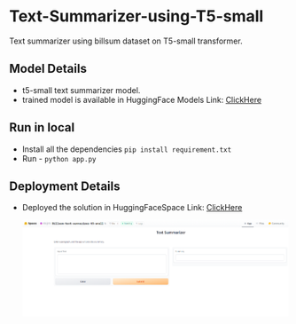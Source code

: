 # Text-Summarizer-using-T5-small
Text summarizer using billsum dataset on T5-small transformer.

## Model Details
- t5-small text summarizer model.
- trained model is available in HuggingFace Models Link: [ClickHere](Abijith/Billsum-text-summarizer-t5-small)

## Run in local
- Install all the dependencies ``` pip install requirement.txt ```
- Run - ``` python app.py ```
  
## Deployment Details
- Deployed the solution in HuggingFaceSpace Link: [ClickHere](Abijith/Billsum-text-summarizer-t5-small)

  ![image](helpers/demo2.PNG)

